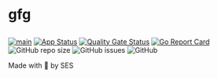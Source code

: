 # gfg
## 


[![main](https://github.com/katakam/gfg/actions/workflows/main.yaml/badge.svg)](https://github.com/katakam/gfg/actions/workflows/main.yaml)
[![App Status](https://argocd.katakam.eti.br/api/badge?name=dev-gfg&revision=true)](https://argocd.katakam.eti.br/applications/dev-gfg)
[![Quality Gate Status](https://sonar.katakam.eti.br/api/project_badges/measure?project=gfg&metric=alert_status&token=b14766ec092e3b15374e9205ab6fa63ce4e6ca0e)](https://sonar.katakam.eti.br/dashboard?id=gfg)
[![Go Report Card](https://goreportcard.com/badge/github.com/katakam/gfg)](https://goreportcard.com/report/github.com/katakam/gfg)
![GitHub repo size](https://img.shields.io/github/repo-size/katakam/gfg)
![GitHub issues](https://img.shields.io/github/issues/katakam/gfg)
![GitHub](https://img.shields.io/github/license/katakam/gfg)



Made with 💜 by SES
